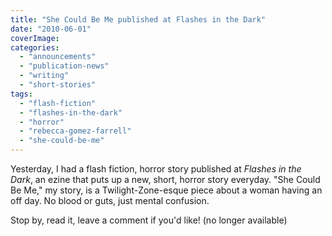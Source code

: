 ```yaml
---
title: "She Could Be Me published at Flashes in the Dark"
date: "2010-06-01"
coverImage: 
categories: 
  - "announcements"
  - "publication-news"
  - "writing"
  - "short-stories"
tags: 
  - "flash-fiction"
  - "flashes-in-the-dark"
  - "horror"
  - "rebecca-gomez-farrell"
  - "she-could-be-me"
---
```


Yesterday, I had a flash fiction, horror story published at _Flashes in the Dark_, an ezine that puts up a new, short, horror story everyday. "She Could Be Me," my story, is a Twilight-Zone-esque piece about a woman having an off day. No blood or guts, just mental confusion.

Stop by, read it, leave a comment if you'd like! (no longer available)
